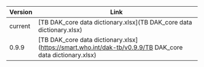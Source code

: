 

| Version | Link |
|---|---|
| current | [TB DAK_core data dictionary.xlsx](TB DAK_core data dictionary.xlsx) |
|0.9.9 | [TB DAK_core data dictionary.xlsx](https://smart.who.int/dak-tb/v0.9.9/TB DAK_core data dictionary.xlsx)

